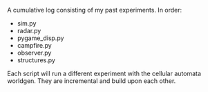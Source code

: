 A cumulative log consisting of my past experiments. In order:

- sim.py
- radar.py
- pygame_disp.py
- campfire.py
- observer.py
- structures.py

Each script will run a different experiment with the cellular automata worldgen. They are incremental and build upon each other.
